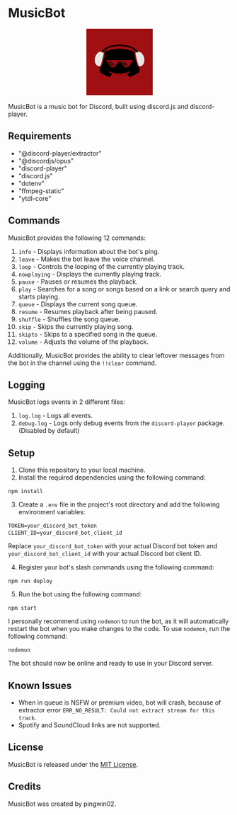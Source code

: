 # MusicBot

<p align="center">
  <img src="website/bot_logo.png" width="150" height="150">
</p>

MusicBot is a music bot for Discord, built using discord.js and discord-player.

## Requirements

- "@discord-player/extractor"
- "@discordjs/opus"
- "discord-player"
- "discord.js"
- "dotenv"
- "ffmpeg-static"
- "ytdl-core"

## Commands

MusicBot provides the following 12 commands:

1. `info` - Displays information about the bot's ping.
2. `leave` - Makes the bot leave the voice channel.
3. `loop` - Controls the looping of the currently playing track.
4. `nowplaying` - Displays the currently playing track.
5. `pause` - Pauses or resumes the playback.
6. `play` - Searches for a song or songs based on a link or search query and starts playing.
7. `queue` - Displays the current song queue.
8. `resume` - Resumes playback after being paused.
9. `shuffle` - Shuffles the song queue.
10. `skip` - Skips the currently playing song.
11. `skipto` - Skips to a specified song in the queue.
12. `volume` - Adjusts the volume of the playback.

Additionally, MusicBot provides the ability to clear leftover messages from the bot in the channel using the `!!clear` command.

## Logging

MusicBot logs events in 2 different files:

1. `log.log` - Logs all events.
2. `debug.log` - Logs only debug events from the `discord-player` package. (Disabled by default)

## Setup

1. Clone this repository to your local machine.
2. Install the required dependencies using the following command:

```
npm install
```

3. Create a `.env` file in the project's root directory and add the following environment variables:

```
TOKEN=your_discord_bot_token
CLIENT_ID=your_discord_bot_client_id
```

Replace `your_discord_bot_token` with your actual Discord bot token and `your_discord_bot_client_id` with your actual Discord bot client ID.

4. Register your bot's slash commands using the following command:

```
npm run deploy
```

5. Run the bot using the following command:

```
npm start
```

I personally recommend using `nodemon` to run the bot, as it will automatically restart the bot when you make changes to the code. To use `nodemon`, run the following command:

```
nodemon
```

The bot should now be online and ready to use in your Discord server.

## Known Issues

- When in queue is NSFW or premium video, bot will crash, because of
  extractor error `ERR_NO_RESULT: Could not extract stream for this track`.
- Spotify and SoundCloud links are not supported.

## License

MusicBot is released under the [MIT License](LICENSE.txt).

## Credits

MusicBot was created by pingwin02.
